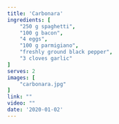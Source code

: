 ```yaml
---
title: 'Carbonara'
ingredients: [
    "250 g spaghetti",
    "100 g bacon",
    "4 eggs",
    "100 g parmigiano",
    "freshly ground black pepper",
    "3 cloves garlic"
]
serves: 2
images: [
    "carbonara.jpg"
]
link: ""
video: ""
date: '2020-01-02'
---
```



